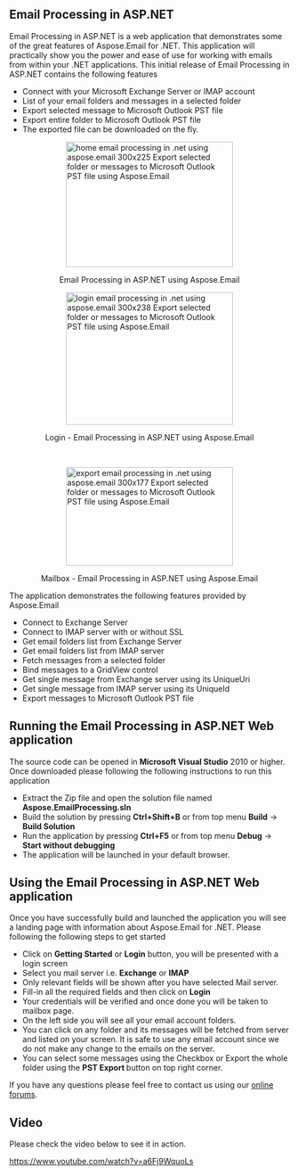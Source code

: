 <div>
<h2>Email Processing in ASP.NET</h2>
<p>Email Processing in ASP.NET is a web application that demonstrates some of the great features of Aspose.Email for .NET. This application will practically show you the power and ease of use for working with emails from within your .NET applications. This initial release of Email Processing in ASP.NET contains the following features</p>
<ul>
<li>Connect with your Microsoft Exchange Server or IMAP account</li>
<li>List of your email folders and messages in a selected folder</li>
<li>Export selected message to Microsoft Outlook PST file</li>
<li>Export entire folder to Microsoft Outlook PST file</li>
<li>The exported file can be downloaded on the fly.</li>
</ul>
<div id="attachment_15263"><a href="http://www.aspose.com/blogs/wp-content/uploads/2014/06/home-email-processing-in-.net-using-aspose.email_.png"><img style="display: block; margin-left: auto; margin-right: auto;" title="home - email-processing-in-.net-using-aspose.email" src="http://www.aspose.com/blogs/wp-content/uploads/2014/06/home-email-processing-in-.net-using-aspose.email_-300x225.png" alt="home email processing in .net using aspose.email  300x225 Export selected folder or messages to Microsoft Outlook PST file using Aspose.Email" width="300" height="225" /></a>
<p style="text-align: center;">Email Processing in ASP.NET using Aspose.Email</p>
</div>
<div id="attachment_15264"><a href="http://www.aspose.com/blogs/wp-content/uploads/2014/06/login-email-processing-in-.net-using-aspose.email_.png"><img style="display: block; margin-left: auto; margin-right: auto;" title="login - email-processing-in-.net-using-aspose.email" src="http://www.aspose.com/blogs/wp-content/uploads/2014/06/login-email-processing-in-.net-using-aspose.email_-300x238.png" alt="login email processing in .net using aspose.email  300x238 Export selected folder or messages to Microsoft Outlook PST file using Aspose.Email" width="300" height="238" /></a>
<p style="text-align: center;">Login - Email Processing in ASP.NET using Aspose.Email</p>
</div>
<p>&nbsp;</p>
<div id="attachment_15265"><a href="http://www.aspose.com/blogs/wp-content/uploads/2014/06/export-email-processing-in-.net-using-aspose.email_.png"><img style="display: block; margin-left: auto; margin-right: auto;" title="export - email-processing-in-.net-using-aspose.email" src="http://www.aspose.com/blogs/wp-content/uploads/2014/06/export-email-processing-in-.net-using-aspose.email_-300x177.png" alt="export email processing in .net using aspose.email  300x177 Export selected folder or messages to Microsoft Outlook PST file using Aspose.Email" width="300" height="177" /></a>
<p style="text-align: center;">Mailbox - Email Processing in ASP.NET using Aspose.Email</p>
</div>
<p>The application demonstrates the following features provided by Aspose.Email</p>
<ul>
<li>Connect to Exchange Server</li>
<li>Connect to IMAP server with or without SSL</li>
<li>Get email folders list from Exchange Server</li>
<li>Get email folders list from IMAP server</li>
<li>Fetch messages from a selected folder</li>
<li>Bind messages to a GridView control</li>
<li>Get single message from Exchange server using its UniqueUri</li>
<li>Get single message from IMAP server using its UniqueId</li>
<li>Export messages to Microsoft Outlook PST file</li>
</ul>
<h2>Running the Email Processing in ASP.NET Web application</h2>
<p>The source code can be opened in <strong>Microsoft Visual Studio</strong> 2010 or higher. Once downloaded please following the following instructions to run this application</p>
<ul>
<li>Extract the Zip file and open the solution file named <strong>Aspose.EmailProcessing.sln</strong></li>
<li>Build the solution by pressing <strong>Ctrl+Shift+B</strong> or from top menu <strong>Build</strong> -&gt; <strong>Build Solution</strong></li>
<li>Run the application by pressing <strong>Ctrl+F5</strong> or from top menu <strong> Debug</strong> -&gt; <strong>Start without debugging</strong></li>
<li>The application will be launched in your default browser.</li>
</ul>
<h2>Using the Email Processing in ASP.NET Web application</h2>
<p>Once you have successfully build and launched the application you will see a landing page with information about Aspose.Email for .NET. Please following the following steps to get started</p>
<ul>
<li>Click on <strong>Getting Started</strong> or <strong>Login</strong> button, you will be presented with a login screen</li>
<li>Select you mail server i.e. <strong>Exchange</strong> or <strong>IMAP</strong></li>
<li>Only relevant fields will be shown after you have selected Mail server.</li>
<li>Fill-in all the required fields and then click on <strong>Login</strong></li>
<li>Your credentials will be verified and once done you will be taken to mailbox page.</li>
<li>On the left side you will see all your email account folders.</li>
<li>You can click on any folder and its messages will be fetched from server and listed on your screen. It is safe to use any email account since we do not make any change to the emails on the server.</li>
<li>You can select some messages using the Checkbox or Export the whole folder using the <strong>PST Export </strong>button on top right corner.</li>
</ul>
<p>If you have any questions please feel free to contact us using our <a href="http://www.aspose.com/community/forums/default.aspx"> online forums</a>.</p>
</div>
<h2>Video</h2>
<p>Please check the video below to see it in action.</p>
<p><a href="https://www.youtube.com/watch?v=a6Fj9WquoLs">https://www.youtube.com/watch?v=a6Fj9WquoLs</a></p>
